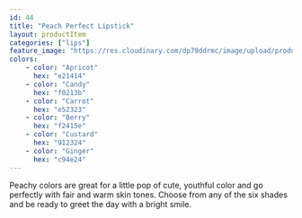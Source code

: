 ```yaml
---
id: 44
title: "Peach Perfect Lipstick"
layout: productItem
categories: ["lips"]
feature_image: "https://res.cloudinary.com/dp79ddrmc/image/upload/products/peachPerfect.jpg"
colors:
    - color: "Apricot"
      hex: "e21414"
    - color: "Candy"
      hex: "f0213b"
    - color: "Carrot"
      hex: "e52323"
    - color: "Berry"
      hex: "f2415e"
    - color: "Custard"
      hex: "912324"
    - color: "Ginger"
      hex: "c94e24"
---
```

Peachy colors are great for a little pop of cute, youthful color and go perfectly with fair and warm skin tones. Choose from any of the six shades and be ready to greet the day with a bright smile.
